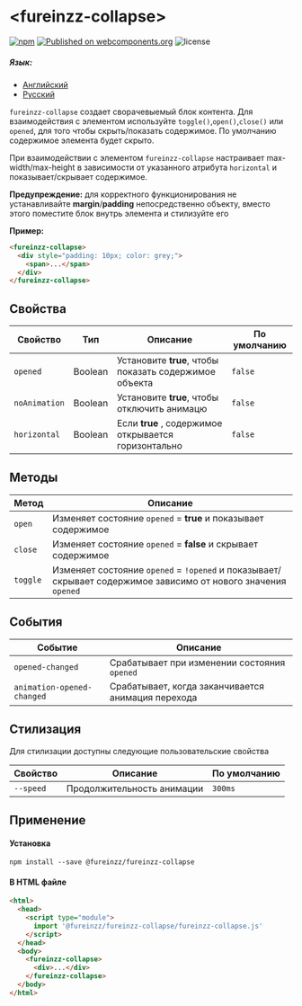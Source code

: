 # &lt;fureinzz-collapse&gt;

[![npm](https://img.shields.io/npm/v/@fureinzz/fureinzz-collapse?style=flat-square)](https://www.npmjs.com/package/@fureinzz/fureinzz-collapse)
[![Published on webcomponents.org](https://img.shields.io/badge/webcomponents.org-published-blue.svg?style=flat-square)](https://www.webcomponents.org/element/@fureinzz/fureinzz-collapse)
![license](https://img.shields.io/github/license/fureinzz/fureinzz-collapse?style=flat-square)

##### Язык:
+ [Английский](https://github.com/fureinzz/fureinzz-collapse/blob/master/README.md)
+ [Русский](https://github.com/fureinzz/fureinzz-collapse/blob/master/README.ru.md)


`fureinzz-collapse`  создает сворачевыемый блок  контента. Для взаимодействия с элементом используйте `toggle()`,`open()`,`close()` или `opened`, для того чтобы скрыть/показать содержимое. По умолчанию содержимое элемента будет скрыто.


При взаимодействии с элементом `fureinzz-collapse` настраивает max-width/max-height в зависимости от указанного атрибута `horizontal` и показывает/скрывает содержимое.

**Предупреждение:**  для корректного функционирования не устанавливайте  **margin**/**padding**  непосредственно объекту, вместо этого поместите блок внутрь элемента и стилизуйте его

**Пример:**
```html
<fureinzz-collapse>
  <div style="padding: 10px; color: grey;">
    <span>...</span>
  </div>
</fureinzz-collapse>
```

## Cвойства
| Свойство | Тип | Описание | По умолчанию |
| --- | --- | --- | --- |
| `opened` | Boolean |Установите **true**, чтобы показать содержимое объекта | `false` |
| `noAnimation` | Boolean | Установите **true**, чтобы отключить анимацю  | `false` |
| `horizontal` | Boolean |Если **true** , содержимое открывается горизонтально | `false` |

## Методы
| Метод | Описание | 
| --- | --- | 
| `open`  | Изменяет состояние `opened` = **true** и показывает содержимое|
| `close`  | Изменяет состояние `opened` = **false**  и скрывает содержимое |
| `toggle`  |  Изменяет состояние `opened` = `!opened` и показывает/скрывает содержимое зависимо от нового значения `opened`|

## События
| Событие | Описание | 
| --- | --- | 
| `opened-changed`  | Срабатывает при изменении состояния `opened`|
| `animation-opened-changed`  | Срабатывает, когда заканчивается анимация перехода|


## Стилизация

Для стилизации доступны следующие пользовательские свойства 

| Свойство | Описание | По умолчанию |
| --- | --- | --- |
| `--speed` | Продолжительность анимации | `300ms` |

## Применение

#### Установка
```
npm install --save @fureinzz/fureinzz-collapse
```

#### В HTML файле
```html
<html>
  <head>
    <script type="module">
      import '@fureinzz/fureinzz-collapse/fureinzz-collapse.js'
    </script>
  </head>
  <body>
    <fureinzz-collapse>
      <div>...</div>
    </fureinzz-collapse>
  </body>
</html>
```